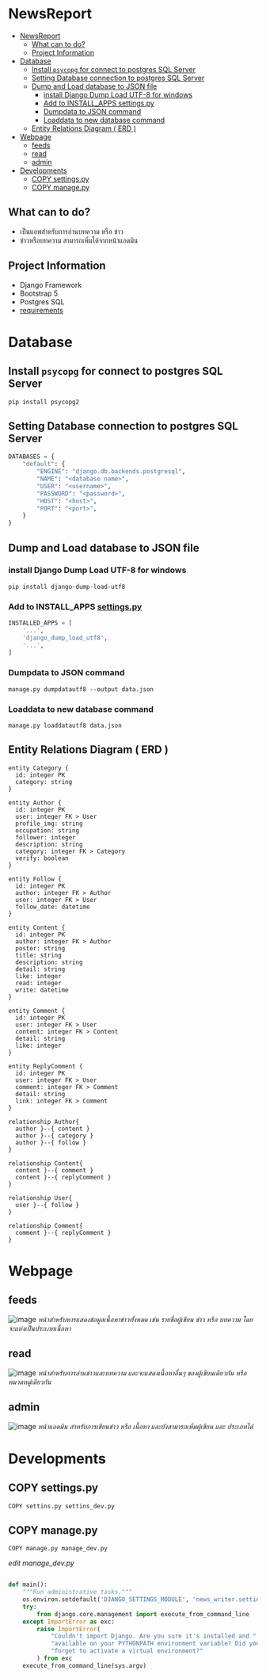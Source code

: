 # NewsReport
- [NewsReport](#newsreport)
  - [What can to do?](#what-can-to-do)
  - [Project Information](#project-information)
- [Database](#database)
  - [Install `psycopg` for connect to postgres SQL Server](#install-psycopg-for-connect-to-postgres-sql-server)
  - [Setting Database connection to postgres SQL Server](#setting-database-connection-to-postgres-sql-server)
  - [Dump and Load database to JSON file](#dump-and-load-database-to-json-file)
    - [install Django Dump Load UTF-8 for windows](#install-django-dump-load-utf-8-for-windows)
    - [Add to INSTALL\_APPS settings.py](#add-to-install_apps-settingspy)
    - [Dumpdata to JSON command](#dumpdata-to-json-command)
    - [Loaddata to new database command](#loaddata-to-new-database-command)
  - [Entity Relations Diagram ( ERD )](#entity-relations-diagram--erd-)
- [Webpage](#webpage)
  - [feeds](#feeds)
  - [read](#read)
  - [admin](#admin)
- [Developments](#developments)
  - [COPY settings.py](#copy-settingspy)
  - [COPY manage.py](#copy-managepy)

## What can to do?
- เป็นแอพสำหรับการอ่านบทความ หรือ ข่าว
- ข่าวหรือบทความ สามารถเพิ่มได้จากหน้าแอดมิน
  
## Project Information
- Django Framework
- Bootstrap 5
- Postgres SQL
- [requirements](./requirements.txt)

# Database

## Install `psycopg` for connect to postgres SQL Server
`pip install psycopg2`
## Setting Database connection to postgres SQL Server
```python
DATABASES = {
    "default": {
        "ENGINE": "django.db.backends.postgresql",
        "NAME": "<database name>",
        "USER": "<username>",
        "PASSWORD": "<password>",
        "HOST": "<host>",
        "PORT": "<port>",
    }
}
```

## Dump and Load database to JSON file
### install Django Dump Load UTF-8 for windows
`pip install django-dump-load-utf8`


### Add to INSTALL_APPS [settings.py](/news_writer/settings.py)
```python
INSTALLED_APPS = [
    '...',
    'django_dump_load_utf8',
    '...',
]

```
### Dumpdata to JSON command
`manage.py dumpdatautf8 --output data.json`
### Loaddata to new database command

`manage.py loaddatautf8 data.json`
## Entity Relations Diagram ( ERD )

```
entity Category {
  id: integer PK
  category: string
}

entity Author {
  id: integer PK
  user: integer FK > User
  profile_img: string
  occupation: string
  follower: integer
  description: string
  category: integer FK > Category
  verify: boolean
}

entity Follow {
  id: integer PK
  author: integer FK > Author
  user: integer FK > User
  follow_date: datetime
}

entity Content {
  id: integer PK
  author: integer FK > Author
  poster: string
  title: string
  description: string
  detail: string
  like: integer
  read: integer
  write: datetime
}

entity Comment {
  id: integer PK
  user: integer FK > User
  content: integer FK > Content
  detail: string
  like: integer
}

entity ReplyComment {
  id: integer PK
  user: integer FK > User
  comment: integer FK > Comment
  detail: string
  link: integer FK > Comment
}

relationship Author{
  author }--{ content }
  author }--{ category }
  author }--{ follow }
}

relationship Content{
  content }--{ comment }
  content }--{ replyComment }
}

relationship User{
  user }--{ follow }
}

relationship Comment{
  comment }--{ replyComment }
}

```

# Webpage
## feeds
![image](/screen/feeds.png)
*หน้าสำหรับหารแสดงข้อมูลเนื้อหาข่าวทั้งหมด เช่น รายชื่อผู้เขียน ข่าว หรือ บทความ โดยจะแบ่งเป็นประเภทเนื้อหา*
## read 
![image](/screen/reads.png)
*หน้าสำหรับการอ่านข่าวและบทความ และจะแสดงเนื้อหาอื่นๆ ของผู้เขียนเดียวกัน หรือหมวดหมู่เดียวกัน*
## admin
![image](/screen/admin.png)
*หน้าแอดมิน สำหรับการเขียนข่าว หรือ เนื้อหา และยังสามารถเพิ่มผู้เขียน และ ประเภทได้*


# Developments
## COPY settings.py
`COPY settins.py settins_dev.py`

## COPY manage.py
`COPY manage.py manage_dev.py`

*edit manage_dev.py*
```python 

def main():
    """Run administrative tasks."""
    os.environ.setdefault('DJANGO_SETTINGS_MODULE', 'news_writer.settings_dev')
    try:
        from django.core.management import execute_from_command_line
    except ImportError as exc:
        raise ImportError(
            "Couldn't import Django. Are you sure it's installed and "
            "available on your PYTHONPATH environment variable? Did you "
            "forget to activate a virtual environment?"
        ) from exc
    execute_from_command_line(sys.argv)

```